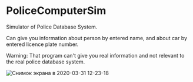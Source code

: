 # PoliceComputerSim
Simulator of Police Database System.

Can give you information about person by entered name, and about car by entered licence plate number.

Warning: That program can't give you real information and not relevant to the real police database system.

![Снимок экрана в 2020-03-31 12-23-18](https://user-images.githubusercontent.com/51692800/77993818-b0d8e500-734a-11ea-97a2-277fcad91e1f.png)

